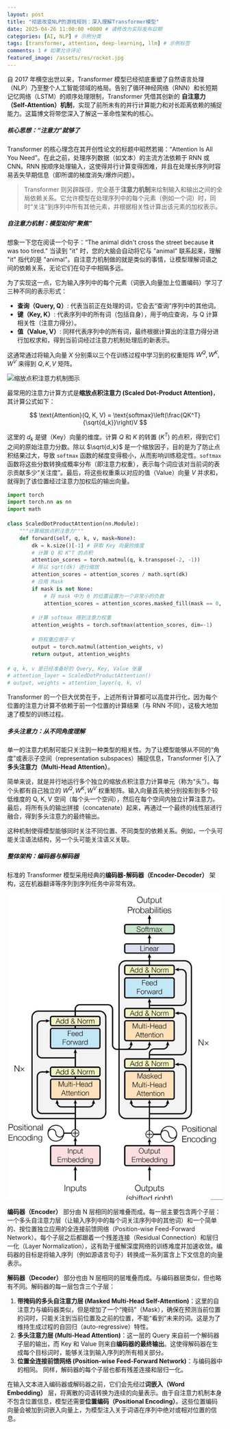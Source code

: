 ```yaml
---
layout: post
title: "彻底改变NLP的游戏规则：深入理解Transformer模型"
date: 2025-04-26 11:00:00 +0800 # 请修改为实际发布日期
categories: [AI, NLP] # 示例分类
tags: [transformer, attention, deep-learning, llm] # 示例标签
comments: 1 # 如果允许评论
featured_image: /assets/res/rocket.jpg
---
```


自 2017 年横空出世以来，Transformer 模型已经彻底重塑了自然语言处理（NLP）乃至整个人工智能领域的格局。告别了循环神经网络（RNN）和长短期记忆网络（LSTM）的顺序处理限制，Transformer 凭借其创新的 **自注意力（Self-Attention）机制**，实现了前所未有的并行计算能力和对长距离依赖的捕捉能力。这篇博文将带您深入了解这一革命性架构的核心。

##### 核心思想：“注意力”就够了

Transformer 的核心理念在其开创性论文的标题中昭然若揭：“Attention Is All You Need”。在此之前，处理序列数据（如文本）的主流方法依赖于 RNN 或 CNN。RNN 按顺序处理输入，这使得并行计算变得困难，并且在处理长序列时容易丢失早期信息（即所谓的梯度消失/爆炸问题）。

> Transformer 则另辟蹊径，完全基于**注意力机制**来绘制输入和输出之间的全局依赖关系。它允许模型在处理序列中的每个元素（例如一个词）时，同时“关注”到序列中所有其他元素，并根据相关性计算出该元素的加权表示。

##### 自注意力机制：模型如何“聚焦”

想象一下您在阅读一个句子：“The animal didn't cross the street because **it** was too tired.” 当读到 "it" 时，您的大脑会自动将它与 "animal" 联系起来，理解 "it" 指代的是 "animal"。自注意力机制做的就是类似的事情，让模型理解词语之间的依赖关系，无论它们在句子中相隔多远。

为了实现这一点，它为输入序列中的每个元素（词嵌入向量加上位置编码）学习了三种不同的表示形式：

- **查询（Query, Q）**: 代表当前正在处理的词，它会去“查询”序列中的其他词。
- **键（Key, K）**: 代表序列中的所有词（包括自身），用于响应查询，与 Q 计算相关性（注意力得分）。
- **值（Value, V）**: 同样代表序列中的所有词，最终根据计算出的注意力得分进行加权求和，得到当前词经过注意力机制处理后的新表示。

这通常通过将输入向量 $X$ 分别乘以三个在训练过程中学习到的权重矩阵 $W^Q, W^K, W^V$ 来得到 $Q, K, V$ 矩阵。

![缩放点积注意力机制图示](https://www.researchgate.net/profile/Wele-Gedara-Chaminda-Bandara/publication/345805418/figure/fig2/AS:958013005828096@1605429090762/llustration-of-the-scaled-dot-product-attention-left-and-multi-head-attention-right.png)

最常用的注意力计算方式是**缩放点积注意力 (Scaled Dot-Product Attention)**，其计算公式如下：

$$
\text{Attention}(Q, K, V) = \text{softmax}\left(\frac{QK^T}{\sqrt{d_k}}\right)V
$$

这里的 $d_k$ 是键（Key）向量的维度。计算 $Q$ 和 $K$ 的转置 ($K^T$) 的点积，得到它们之间的原始注意力分数。除以 $\sqrt{d_k}$ 是一个缩放因子，目的是为了防止点积结果过大，导致 `softmax` 函数的梯度变得极小，从而影响训练稳定性。`softmax` 函数将这些分数转换成概率分布（即注意力权重），表示每个词应该对当前词的表示贡献多少“关注度”。最后，将这些权重乘以对应的值（Value）向量 $V$ 并求和，就得到了该位置经过注意力加权后的输出向量。

```python
import torch
import torch.nn as nn
import math

class ScaledDotProductAttention(nn.Module):
    """计算缩放点积注意力"""
    def forward(self, q, k, v, mask=None):
        dk = k.size()[-1] # 获取 Key 向量的维度
        # 计算 Q 和 K^T 的点积
        attention_scores = torch.matmul(q, k.transpose(-2, -1))
        # 除以 sqrt(dk) 进行缩放
        attention_scores = attention_scores / math.sqrt(dk)
        # 应用 Mask
        if mask is not None:
            # 将 mask 中为 0 的位置设置为一个非常小的负数
            attention_scores = attention_scores.masked_fill(mask == 0, -1e9)

        # 计算 softmax 得到注意力权重
        attention_weights = torch.softmax(attention_scores, dim=-1)

        # 将权重应用于 V
        output = torch.matmul(attention_weights, v)
        return output, attention_weights

# q, k, v 是已经准备好的 Query, Key, Value 张量
# attention_layer = ScaledDotProductAttention()
# output, weights = attention_layer(q, k, v)
```

Transformer 的一个巨大优势在于，上述所有计算都可以高度并行化，因为每个位置的注意力计算不依赖于前一个位置的计算结果（与 RNN 不同），这极大地加速了模型的训练过程。

##### 多头注意力：从不同角度理解

单一的注意力机制可能只关注到一种类型的相关性。为了让模型能够从不同的“角度”或表示子空间（representation subspaces）捕捉信息，Transformer 引入了**多头注意力（Multi-Head Attention）**。

简单来说，就是并行地运行多个独立的缩放点积注意力计算单元（称为“头”）。每个头都有自己独立的 $W^Q, W^K, W^V$ 权重矩阵。输入向量首先被分别投影到多个较低维度的 Q, K, V 空间（每个头一个空间），然后在每个空间内独立计算注意力。最后，将所有头的输出拼接（concatenate）起来，再通过一个最终的线性层进行融合，得到多头注意力的最终输出。

这种机制使得模型能够同时关注不同位置、不同类型的依赖关系。例如，一个头可能关注语法结构，另一个头可能关注语义关联。

##### 整体架构：编码器与解码器

标准的 Transformer 模型采用经典的**编码器-解码器（Encoder-Decoder）** 架构，这在机器翻译等序列到序列任务中非常有效。

![Transformer 整体架构图示](/assets/image/transformer.jpg)

**编码器（Encoder）** 部分由 N 层相同的层堆叠而成。每一层主要包含两个子层：一个多头自注意力层（让输入序列中的每个词关注序列中的其他词）和一个简单的、按位置独立应用的全连接前馈网络（Position-wise Feed-Forward Network）。每个子层之后都跟着一个残差连接（Residual Connection）和层归一化（Layer Normalization），这有助于缓解深度网络的训练难度并加速收敛。编码器的目标是将输入序列（例如源语言句子）转换成一系列富含上下文信息的向量表示。

**解码器（Decoder）** 部分也由 N 层相同的层堆叠而成。与编码器层类似，但也略有不同。解码器的每一层包含三个子层：

1.  **带掩码的多头自注意力层 (Masked Multi-Head Self-Attention)**：这里的自注意力与编码器类似，但是增加了一个“掩码”（Mask），确保在预测当前位置的词时，只能关注到当前位置及之前的位置，不能“看到”未来的词。这是为了维持生成过程的自回归（auto-regressive）特性。
2.  **多头注意力层 (Multi-Head Attention)**：这一层的 Query 来自前一个解码器子层的输出，而 Key 和 Value 则来自**编码器的最终输出**。这使得解码器在生成每个目标词时，能够关注到输入序列的所有相关部分。
3.  **位置全连接前馈网络 (Position-wise Feed-Forward Network)**：与编码器中的相同。
    同样，解码器的每个子层也都有残差连接和层归一化。

在输入文本进入编码器或解码器之前，它们会先经过**词嵌入（Word Embedding）** 层，将离散的词语转换为连续的向量表示。由于自注意力机制本身不包含位置信息，模型还需要**位置编码（Positional Encoding）**。这些位置编码向量会被加到词嵌入向量上，为模型注入关于词语在序列中绝对或相对位置的信息。
